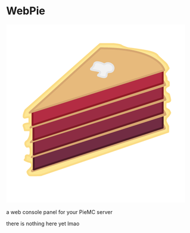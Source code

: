 # WebPie
![(https://github.com/legitbox/WebPie/blob/main/piepanel.png?raw=true)](https://github.com/legitbox/WebPie/blob/main/piepanel.png?raw=true)

a web console panel for your PieMC server














there is nothing here yet lmao
